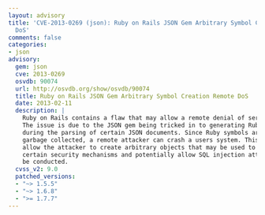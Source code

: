 ```yaml
---
layout: advisory
title: 'CVE-2013-0269 (json): Ruby on Rails JSON Gem Arbitrary Symbol Creation Remote
  DoS'
comments: false
categories:
- json
advisory:
  gem: json
  cve: 2013-0269
  osvdb: 90074
  url: http://osvdb.org/show/osvdb/90074
  title: Ruby on Rails JSON Gem Arbitrary Symbol Creation Remote DoS
  date: 2013-02-11
  description: |
    Ruby on Rails contains a flaw that may allow a remote denial of service.
    The issue is due to the JSON gem being tricked in to generating Ruby symbols
    during the parsing of certain JSON documents. Since Ruby symbols are not
    garbage collected, a remote attacker can crash a users system. This also may
    allow the attacker to create arbitrary objects that may be used to bypass
    certain security mechanisms and potentially allow SQL injection attacks to
    be conducted.
  cvss_v2: 9.0
  patched_versions:
  - "~> 1.5.5"
  - "~> 1.6.8"
  - ">= 1.7.7"
---
```

